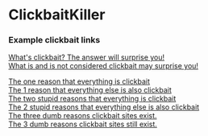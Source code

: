 # ClickbaitKiller

### Example clickbait links
[What's clickbait? The answer will surprise you!]()  
[What is and is not considered clickbait may surprise you!]()  

[The one reason that everything is clickbait]()  
[The 1 reason that everything else is also clickbait]()  
[The two stupid reasons that everything is clickbait]()  
[The 2 stupid reasons that everything else is also clickbait]()  
[The three dumb reasons clickbait sites exist.]()  
[The 3 dumb reasons clickbait sites still exist.]()  